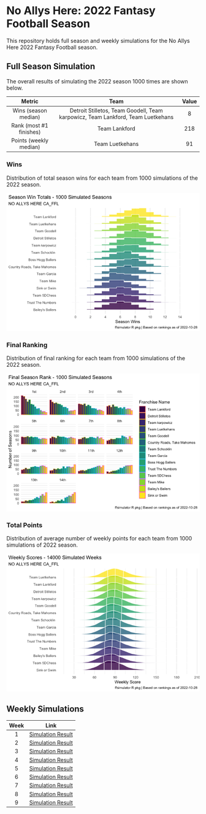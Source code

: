 
<!-- README.md is generated from README.Rmd. Please edit that file -->

# No Allys Here: 2022 Fantasy Football Season

<!-- badges: start -->
<!-- badges: end -->

This repository holds full season and weekly simulations for the No
Allys Here 2022 Fantasy Football season.

## Full Season Simulation

The overall results of simulating the 2022 season 1000 times are shown
below.

|          Metric          |                                      Team                                       | Value |
|:------------------------:|:-------------------------------------------------------------------------------:|:-----:|
|   Wins (season median)   | Detroit Stilletos, Team Goodell, Team karpowicz, Team Lankford, Team Luetkehans |   8   |
| Rank (most \#1 finishes) |                                  Team Lankford                                  |  218  |
|  Points (weekly median)  |                                 Team Luetkehans                                 |  91   |

### Wins

Distribution of total season wins for each team from 1000 simulations of
the 2022 season.

![](README_files/figure-gfm/unnamed-chunk-4-1.png)<!-- -->

### Final Ranking

Distribution of final ranking for each team from 1000 simulations of the
2022 season.

![](README_files/figure-gfm/unnamed-chunk-5-1.png)<!-- -->

### Total Points

Distribution of average number of weekly points for each team from 1000
simulations of 2022 season.

![](README_files/figure-gfm/unnamed-chunk-6-1.png)<!-- -->

## Weekly Simulations

| Week |              Link               |
|:----:|:-------------------------------:|
|  1   | [Simulation Result](/Week%201/) |
|  2   | [Simulation Result](/Week%202/) |
|  3   | [Simulation Result](/Week%203/) |
|  4   | [Simulation Result](/Week%204/) |
|  5   | [Simulation Result](/Week%205/) |
|  6   | [Simulation Result](/Week%206/) |
|  7   | [Simulation Result](/Week%207/) |
|  8   | [Simulation Result](/Week%208/) |
|  9   | [Simulation Result](/Week%209/) |
